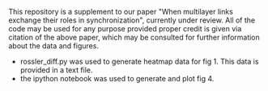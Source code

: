 This repository is a supplement to our paper "When multilayer links exchange their roles in synchronization", currently under review.
All of the code may be used for any purpose provided proper credit is given via citation of the above paper, which may be consulted for further information about the data and figures.
- rossler_diff.py was used to generate heatmap data for fig 1. This data is provided in a text file.
- the ipython notebook was used to generate and plot fig 4.

